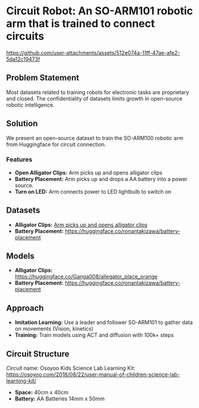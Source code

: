 # Circuit Robot: An SO-ARM101 robotic arm that is trained to connect circuits

https://github.com/user-attachments/assets/512e074a-11ff-47ae-afe2-5da12c19473f

## Problem Statement
Most datasets related to training robots for electronic tasks are proprietary and closed. The confidentiality of datasets limits growth in open-source robotic intelligence.

## Solution
We present an open-source dataset to train the SO-ARM100 robotic arm from Huggingface for circuit connection. 

### Features
- **Open Alligator Clips:** Arm picks up and opens alligator clips
- **Battery Placement:** Arm picks up and drops a AA battery into a power source.
- **Turn on LED:** Arm connects power to LED lightbulb to switch on

## Datasets
- **Alligator Clips:** [Arm picks up and opens alligator clips ](https://huggingface.co/datasets/Techiiot/pick_allegator_battery)
- **Battery Placement:** https://huggingface.co/ronantakizawa/battery-placement

## Models
- **Alligator Clips:** https://huggingface.co/Ganga008/allegator_place_orange
- **Battery Placement:** https://huggingface.co/ronantakizawa/battery-placement

## Approach
- **Imitation Learning:** Use a leader and follower SO-ARM101 to gather data on movements (Vision, kinetics)
-  **Training:** Train models using ACT and diffusion with 100k+ steps

## Circuit Structure 
Circuit name: Osoyoo Kids Science Lab Learning Kit: https://osoyoo.com/2018/08/22/user-manual-of-children-science-lab-learning-kit/
- **Space:** 40cm x 40cm
- **Battery:** AA Batteries 14mm x 50mm





